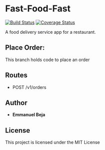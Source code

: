 # Fast-Food-Fast
[![Build Status](https://travis-ci.org/EmmanuelBeja/Fast-Food-Fast.svg?branch=ft-ordercreation-160341546)](https://travis-ci.org/EmmanuelBeja/Fast-Food-Fast) [![Coverage Status](https://coveralls.io/repos/github/EmmanuelBeja/Fast-Food-Fast/badge.svg?branch=ft-ordercreation-160341546)](https://coveralls.io/github/EmmanuelBeja/Fast-Food-Fast?branch=ft-ordercreation-160341546)

A food delivery service app for a restaurant.

## Place Order:

This branch holds code to place an order


## Routes

 - POST /v1/orders


## Author

* **Emmanuel Beja**


## License

This project is licensed under the MIT License
